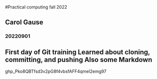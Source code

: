 
#Practical computing fall 2022
## Carol Gause
### 20220901
First day of Git training
Learned about cloning, committing, and pushing
Also some Markdown
- 
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
